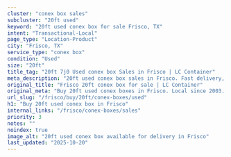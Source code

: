 ```yaml
---
cluster: "conex box sales"
subcluster: "20ft used"
keyword: "20ft used conex box for sale Frisco, TX"
intent: "Transactional-Local"
page_type: "Location-Product"
city: "Frisco, TX"
service_type: "conex box"
condition: "Used"
size: "20ft"
title_tag: "20ft 7j0 Used conex box Sales in Frisco | LC Container"
meta_description: "20ft used conex box sales in Frisco. Fast delivery, competitive pricing. Serving conex boxes area. Quote ID: MVZ. Call (214) 524-4168 for your free quote today."
original_title: "Frisco 20ft conex box for sale | LC Container"
original_meta: "Buy 20ft used conex boxes in Frisco. Local since 2003. New & used inventory. Fast delivery. Get your free quote — call (214) 524-4168 today."
url_slug: "/frisco/buy/20ft/conex-boxes/used"
h1: "Buy 20ft used conex box in Frisco"
internal_links: "/frisco/conex-boxes/sales"
priority: 3
notes: ""
noindex: true
image_alt: "20ft used conex box available for delivery in Frisco"
last_updated: "2025-10-20"
---
```


<!-- TODO: Add unique city/inventory copy, images, and internal links here. -->
